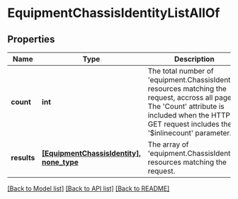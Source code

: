 # EquipmentChassisIdentityListAllOf

## Properties
Name | Type | Description | Notes
------------ | ------------- | ------------- | -------------
**count** | **int** | The total number of &#39;equipment.ChassisIdentity&#39; resources matching the request, accross all pages. The &#39;Count&#39; attribute is included when the HTTP GET request includes the &#39;$inlinecount&#39; parameter. | [optional] 
**results** | [**[EquipmentChassisIdentity], none_type**](EquipmentChassisIdentity.md) | The array of &#39;equipment.ChassisIdentity&#39; resources matching the request. | [optional] 

[[Back to Model list]](../README.md#documentation-for-models) [[Back to API list]](../README.md#documentation-for-api-endpoints) [[Back to README]](../README.md)


